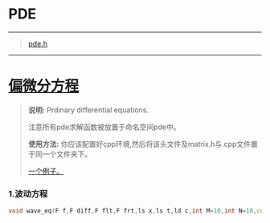 # PDE

***
>[pde.h](https://github.com/SekaiGao/PDE/blob/main/pde.h)
***

# [偏微分方程](https://github.com/SekaiGao/PDE)

>**说明:** Prdinary differential equations.
>
>注意所有pde求解函数被放置于命名空间pde中。
>
>**使用方法:** 你应该配置好cpp环境,然后将该头文件及matrix.h与.cpp文件置于同一个文件夹下。
>
>[一个例子。](https://github.com/SekaiGao/PDE/blob/main/example.cpp)

### 1.波动方程

```cpp
void wave_eq(F f,F diff,F flt,F frt,ls x,ls t,ld c,int M=10,int N=10,const char*file="wave.csv")
```

